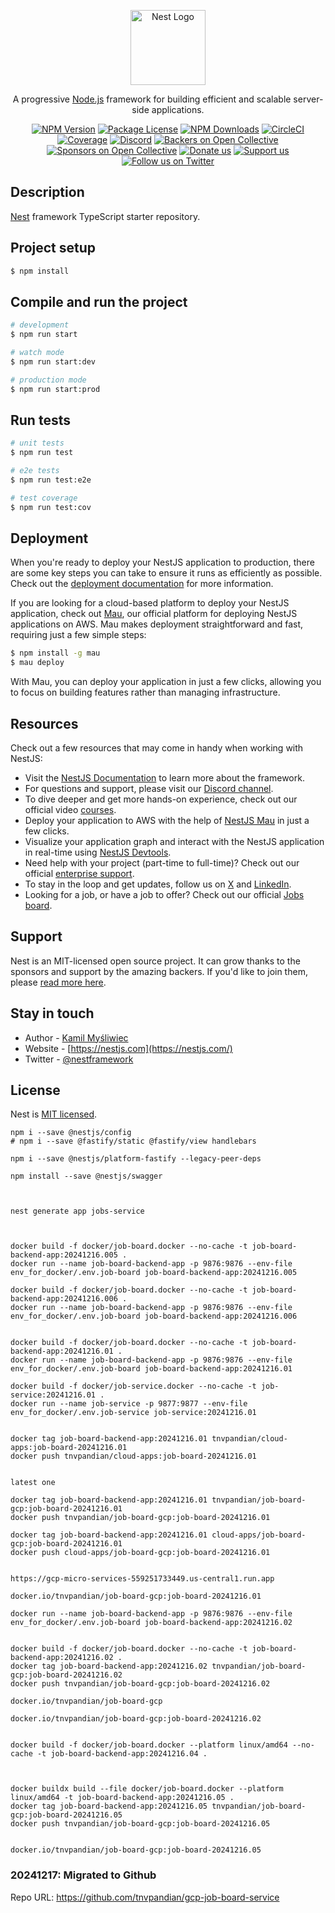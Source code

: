 <p align="center">
  <a href="http://nestjs.com/" target="blank"><img src="https://nestjs.com/img/logo-small.svg" width="120" alt="Nest Logo" /></a>
</p>

[circleci-image]: https://img.shields.io/circleci/build/github/nestjs/nest/master?token=abc123def456
[circleci-url]: https://circleci.com/gh/nestjs/nest

  <p align="center">A progressive <a href="http://nodejs.org" target="_blank">Node.js</a> framework for building efficient and scalable server-side applications.</p>
    <p align="center">
<a href="https://www.npmjs.com/~nestjscore" target="_blank"><img src="https://img.shields.io/npm/v/@nestjs/core.svg" alt="NPM Version" /></a>
<a href="https://www.npmjs.com/~nestjscore" target="_blank"><img src="https://img.shields.io/npm/l/@nestjs/core.svg" alt="Package License" /></a>
<a href="https://www.npmjs.com/~nestjscore" target="_blank"><img src="https://img.shields.io/npm/dm/@nestjs/common.svg" alt="NPM Downloads" /></a>
<a href="https://circleci.com/gh/nestjs/nest" target="_blank"><img src="https://img.shields.io/circleci/build/github/nestjs/nest/master" alt="CircleCI" /></a>
<a href="https://coveralls.io/github/nestjs/nest?branch=master" target="_blank"><img src="https://coveralls.io/repos/github/nestjs/nest/badge.svg?branch=master#9" alt="Coverage" /></a>
<a href="https://discord.gg/G7Qnnhy" target="_blank"><img src="https://img.shields.io/badge/discord-online-brightgreen.svg" alt="Discord"/></a>
<a href="https://opencollective.com/nest#backer" target="_blank"><img src="https://opencollective.com/nest/backers/badge.svg" alt="Backers on Open Collective" /></a>
<a href="https://opencollective.com/nest#sponsor" target="_blank"><img src="https://opencollective.com/nest/sponsors/badge.svg" alt="Sponsors on Open Collective" /></a>
  <a href="https://paypal.me/kamilmysliwiec" target="_blank"><img src="https://img.shields.io/badge/Donate-PayPal-ff3f59.svg" alt="Donate us"/></a>
    <a href="https://opencollective.com/nest#sponsor"  target="_blank"><img src="https://img.shields.io/badge/Support%20us-Open%20Collective-41B883.svg" alt="Support us"></a>
  <a href="https://twitter.com/nestframework" target="_blank"><img src="https://img.shields.io/twitter/follow/nestframework.svg?style=social&label=Follow" alt="Follow us on Twitter"></a>
</p>
  <!--[![Backers on Open Collective](https://opencollective.com/nest/backers/badge.svg)](https://opencollective.com/nest#backer)
  [![Sponsors on Open Collective](https://opencollective.com/nest/sponsors/badge.svg)](https://opencollective.com/nest#sponsor)-->

## Description

[Nest](https://github.com/nestjs/nest) framework TypeScript starter repository.

## Project setup

```bash
$ npm install
```

## Compile and run the project

```bash
# development
$ npm run start

# watch mode
$ npm run start:dev

# production mode
$ npm run start:prod
```

## Run tests

```bash
# unit tests
$ npm run test

# e2e tests
$ npm run test:e2e

# test coverage
$ npm run test:cov
```

## Deployment

When you're ready to deploy your NestJS application to production, there are some key steps you can take to ensure it runs as efficiently as possible. Check out the [deployment documentation](https://docs.nestjs.com/deployment) for more information.

If you are looking for a cloud-based platform to deploy your NestJS application, check out [Mau](https://mau.nestjs.com), our official platform for deploying NestJS applications on AWS. Mau makes deployment straightforward and fast, requiring just a few simple steps:

```bash
$ npm install -g mau
$ mau deploy
```

With Mau, you can deploy your application in just a few clicks, allowing you to focus on building features rather than managing infrastructure.

## Resources

Check out a few resources that may come in handy when working with NestJS:

- Visit the [NestJS Documentation](https://docs.nestjs.com) to learn more about the framework.
- For questions and support, please visit our [Discord channel](https://discord.gg/G7Qnnhy).
- To dive deeper and get more hands-on experience, check out our official video [courses](https://courses.nestjs.com/).
- Deploy your application to AWS with the help of [NestJS Mau](https://mau.nestjs.com) in just a few clicks.
- Visualize your application graph and interact with the NestJS application in real-time using [NestJS Devtools](https://devtools.nestjs.com).
- Need help with your project (part-time to full-time)? Check out our official [enterprise support](https://enterprise.nestjs.com).
- To stay in the loop and get updates, follow us on [X](https://x.com/nestframework) and [LinkedIn](https://linkedin.com/company/nestjs).
- Looking for a job, or have a job to offer? Check out our official [Jobs board](https://jobs.nestjs.com).

## Support

Nest is an MIT-licensed open source project. It can grow thanks to the sponsors and support by the amazing backers. If you'd like to join them, please [read more here](https://docs.nestjs.com/support).

## Stay in touch

- Author - [Kamil Myśliwiec](https://twitter.com/kammysliwiec)
- Website - [https://nestjs.com](https://nestjs.com/)
- Twitter - [@nestframework](https://twitter.com/nestframework)

## License

Nest is [MIT licensed](https://github.com/nestjs/nest/blob/master/LICENSE).

```
npm i --save @nestjs/config
# npm i --save @fastify/static @fastify/view handlebars

npm i --save @nestjs/platform-fastify --legacy-peer-deps

npm install --save @nestjs/swagger



nest generate app jobs-service



docker build -f docker/job-board.docker --no-cache -t job-board-backend-app:20241216.005 .
docker run --name job-board-backend-app -p 9876:9876 --env-file env_for_docker/.env.job-board job-board-backend-app:20241216.005

docker build -f docker/job-board.docker --no-cache -t job-board-backend-app:20241216.006 .
docker run --name job-board-backend-app -p 9876:9876 --env-file env_for_docker/.env.job-board job-board-backend-app:20241216.006


docker build -f docker/job-board.docker --no-cache -t job-board-backend-app:20241216.01 .
docker run --name job-board-backend-app -p 9876:9876 --env-file env_for_docker/.env.job-board job-board-backend-app:20241216.01

docker build -f docker/job-service.docker --no-cache -t job-service:20241216.01 .
docker run --name job-service -p 9877:9877 --env-file env_for_docker/.env.job-service job-service:20241216.01


docker tag job-board-backend-app:20241216.01 tnvpandian/cloud-apps:job-board-20241216.01
docker push tnvpandian/cloud-apps:job-board-20241216.01


latest one

docker tag job-board-backend-app:20241216.01 tnvpandian/job-board-gcp:job-board-20241216.01
docker push tnvpandian/job-board-gcp:job-board-20241216.01

docker tag job-board-backend-app:20241216.01 cloud-apps/job-board-gcp:job-board-20241216.01
docker push cloud-apps/job-board-gcp:job-board-20241216.01


https://gcp-micro-services-559251733449.us-central1.run.app

docker.io/tnvpandian/job-board-gcp:job-board-20241216.01

docker run --name job-board-backend-app -p 9876:9876 --env-file env_for_docker/.env.job-board job-board-backend-app:20241216.02


docker build -f docker/job-board.docker --no-cache -t job-board-backend-app:20241216.02 .
docker tag job-board-backend-app:20241216.02 tnvpandian/job-board-gcp:job-board-20241216.02
docker push tnvpandian/job-board-gcp:job-board-20241216.02

docker.io/tnvpandian/job-board-gcp

docker.io/tnvpandian/job-board-gcp:job-board-20241216.02


docker build -f docker/job-board.docker --platform linux/amd64 --no-cache -t job-board-backend-app:20241216.04 .



docker buildx build --file docker/job-board.docker --platform linux/amd64 -t job-board-backend-app:20241216.05 .
docker tag job-board-backend-app:20241216.05 tnvpandian/job-board-gcp:job-board-20241216.05
docker push tnvpandian/job-board-gcp:job-board-20241216.05


docker.io/tnvpandian/job-board-gcp:job-board-20241216.05
```


### 20241217: Migrated to Github ###

Repo URL: https://github.com/tnvpandian/gcp-job-board-service

